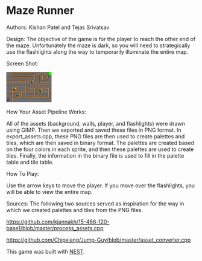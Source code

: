 # Maze Runner

Authors: Kishan Patel and Tejas Srivatsav

Design: The objective of the game is for the player to reach the other end of the maze. Unfortunately the maze is dark, so you will need to strategically use the flashlights along the way to temporarily illuminate the entire map.

Screen Shot:

![Screen Shot](screenshot.png)

How Your Asset Pipeline Works:

All of the assets (background, walls, player, and flashlights) were drawn using GIMP. Then we exported and saved these files in PNG format. In export_assets.cpp, these PNG files are then used to create palettes and tiles, which are then saved in binary format. The palettes are created based on the four colors in each sprite, and then these palettes are used to create tiles. Finally, the information in the binary file is used to fill in the palette table and tile table.

How To Play:

Use the arrow keys to move the player. If you move over the flashlights, you will be able to view the entire map.

Sources:
The following two sources served as inspiration for the way in which we created palettes and tiles from the PNG files.

https://github.com/kjannakh/15-466-f20-base1/blob/master/process_assets.cpp

https://github.com/Chipxiang/Jump-Guy/blob/master/asset_converter.cpp

This game was built with [NEST](NEST.md).

